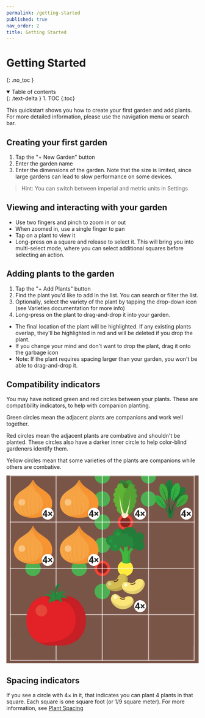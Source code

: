 ```yaml
---
permalink: /getting-started
published: true
nav_order: 2
title: Getting Started
---
```


# Getting Started
{: .no_toc }

<details open markdown="block">
  <summary>
    Table of contents
  </summary>
  {: .text-delta }
1. TOC
{:toc}
</details>

This quickstart shows you how to create your first garden and add plants. For more detailed information, please use the navigation menu or search bar.

## Creating your first garden
1. Tap the "+ New Garden" button
2. Enter the garden name
3. Enter the dimensions of the garden. Note that the size is limited, since large gardens can lead to slow performance on some devices.

> Hint: You can switch between imperial and metric units in Settings

## Viewing and interacting with your garden
- Use two fingers and pinch to zoom in or out
- When zoomed in, use a single finger to pan
- Tap on a plant to view it
- Long-press on a square and release to select it. This will bring you into multi-select mode, where you can select additional squares before selecting an action.

## Adding plants to the garden
1. Tap the "+ Add Plants" button
2. Find the plant you'd like to add in the list. You can search or filter the list.
3. Optionally, select the variety of the plant by tapping the drop-down icon (see Varieties documentation for more info)
4. Long-press on the plant to drag-and-drop it into your garden.
  - The final location of the plant will be highlighted. If any existing plants overlap, they'll be highlighted in red and will be deleted if you drop the plant.
  - If you change your mind and don't want to drop the plant, drag it onto the garbage icon
  - Note: If the plant requires spacing larger than your garden, you won't be able to drag-and-drop it.

## Compatibility indicators

You may have noticed green and red circles between your plants. These are compatibility indicators, to help with companion planting.

Green circles mean the adjacent plants are companions and work well together.

Red circles mean the adjacent plants are combative and shouldn't be planted. These circles also have a darker inner circle to help color-blind gardeners identify them.

Yellow circles mean that some varieties of the plants are companions while others are combative.

<img src="../images/compatibility.webp" max-width="100%">

## Spacing indicators

If you see a circle with 4× in it, that indicates you can plant 4 plants in that square. Each square is one square foot (or 1/9 square meter). For more information, see [Plant Spacing](https://info.gardenplanter.app/plants#spacing)